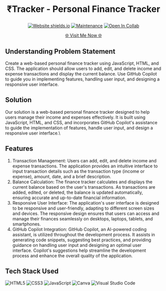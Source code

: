 
  <h1><p align="center"><b><b>₹Tracker - Personal Finance Tracker</b></b>
  </p></h1>
  
  <div align="center">
  
  <a href="">![Website shields.io](https://img.shields.io/website-up-down-green-red/http/shields.io.svg)</a>
  <a href="">![Maintenance](https://img.shields.io/badge/Maintained%3F-yes-green.svg)</a>
  <a href="">![Open In Collab](https://colab.research.google.com/assets/colab-badge.svg)</a>
</div>


<p align="Center"><a href="https://harsh774.github.io/Finance-Tracker" > 🌐 Visit Me Now 🌐</a></p>

## Understanding Problem Statement
Create a web-based personal finance tracker using JavaScript, HTML, and CSS. The application should allow users to add, edit, and delete income and expense transactions and display the current balance. Use GitHub Copilot to guide you in implementing features, handling user input, and designing a responsive user interface.

## Solution
Our solution is a web-based personal finance tracker designed to help users manage their income and expenses effectively. It is built using JavaScript, HTML, and CSS, and incorporates GitHub Copilot's assistance to guide the implementation of features, handle user input, and design a responsive user interface.\
## Features
1. Transaction Management: Users can add, edit, and delete income and expense transactions. The application provides an intuitive interface to input transaction details such as the transaction type (income or expense), amount, date, and a brief description.
2. Balance Calculation: The finance tracker calculates and displays the current balance based on the user's transactions. As transactions are added, edited, or deleted, the balance is updated automatically, ensuring accurate and up-to-date financial information.
3. Responsive User Interface: The application's user interface is designed to be responsive and user-friendly, adapting to different screen sizes and devices. The responsive design ensures that users can access and manage their finances seamlessly on desktops, laptops, tablets, and smartphones.
4. GitHub Copilot Integration: GitHub Copilot, an AI-powered coding assistant, is utilized throughout the development process. It assists in generating code snippets, suggesting best practices, and providing guidance on handling user input and designing an optimal user interface. Copilot's suggestions help streamline the development process and enhance the overall quality of the application.

## Tech Stack Used

![HTML5](https://img.shields.io/badge/html5-%23E34F26.svg?style=for-the-badge&logo=html5&logoColor=white)
![CSS3](https://img.shields.io/badge/css3-%231572B6.svg?style=for-the-badge&logo=css3&logoColor=white)
![JavaScript](https://img.shields.io/badge/javascript-%23323330.svg?style=for-the-badge&logo=javascript&logoColor=%23F7DF1E)
![Canva](https://img.shields.io/badge/Canva-%2300C4CC.svg?style=for-the-badge&logo=Canva&logoColor=white)
![Visual Studio Code](https://img.shields.io/badge/Visual%20Studio%20Code-0078d7.svg?style=for-the-badge&logo=visual-studio-code&logoColor=white)

